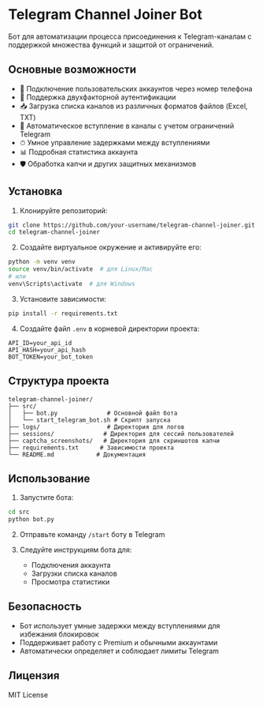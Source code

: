 # Telegram Channel Joiner Bot

Бот для автоматизации процесса присоединения к Telegram-каналам с поддержкой множества функций и защитой от ограничений.

## Основные возможности

- 📱 Подключение пользовательских аккаунтов через номер телефона
- 🔐 Поддержка двухфакторной аутентификации
- 📥 Загрузка списка каналов из различных форматов файлов (Excel, TXT)
- 🤖 Автоматическое вступление в каналы с учетом ограничений Telegram
- ⏱ Умное управление задержками между вступлениями
- 📊 Подробная статистика аккаунта
- 🛡 Обработка капчи и других защитных механизмов

## Установка

1. Клонируйте репозиторий:
```bash
git clone https://github.com/your-username/telegram-channel-joiner.git
cd telegram-channel-joiner
```

2. Создайте виртуальное окружение и активируйте его:
```bash
python -m venv venv
source venv/bin/activate  # для Linux/Mac
# или
venv\Scripts\activate  # для Windows
```

3. Установите зависимости:
```bash
pip install -r requirements.txt
```

4. Создайте файл `.env` в корневой директории проекта:
```env
API_ID=your_api_id
API_HASH=your_api_hash
BOT_TOKEN=your_bot_token
```

## Структура проекта

```
telegram-channel-joiner/
├── src/
│   ├── bot.py              # Основной файл бота
│   └── start_telegram_bot.sh # Скрипт запуска
├── logs/                   # Директория для логов
├── sessions/              # Директория для сессий пользователей
├── captcha_screenshots/   # Директория для скриншотов капчи
├── requirements.txt      # Зависимости проекта
└── README.md            # Документация
```

## Использование

1. Запустите бота:
```bash
cd src
python bot.py
```

2. Отправьте команду `/start` боту в Telegram

3. Следуйте инструкциям бота для:
   - Подключения аккаунта
   - Загрузки списка каналов
   - Просмотра статистики

## Безопасность

- Бот использует умные задержки между вступлениями для избежания блокировок
- Поддерживает работу с Premium и обычными аккаунтами
- Автоматически определяет и соблюдает лимиты Telegram

## Лицензия

MIT License 